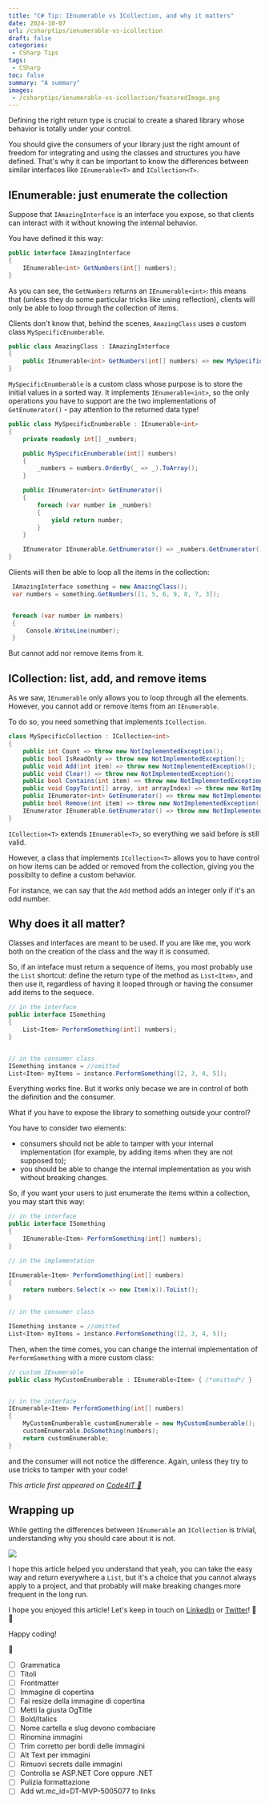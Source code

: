 ```yaml
---
title: "C# Tip: IEnumerable vs ICollection, and why it matters"
date: 2024-10-07
url: /csharptips/ienumerable-vs-icollection
draft: false
categories:
 - CSharp Tips
tags: 
 - CSharp
toc: false
summary: "A summary"
images:
 - /csharptips/ienumerable-vs-icollection/featuredImage.png
---
```


Defining the right return type is crucial to create a shared library whose behavior is totally under your control.

You should give the consumers of your library just the right amount of freedom for integrating and using the classes and structures you have defined. That's why it can be important to know the differences between similar interfaces like `IEnumerable<T>` and `ICollection<T>`.

## IEnumerable: just enumerate the collection

Suppose that `IAmazingInterface` is an interface you expose, so that clients can interact with it without knowing the internal behavior.

You have defined it this way:


```cs
public interface IAmazingInterface
{
    IEnumerable<int> GetNumbers(int[] numbers);
}
```

As you can see, the `GetNumbers` returns an `IEnumerable<int>`: this means that (unless they do some particular tricks like using reflection), clients will only be able to loop through the collection of items.

Clients don't know that, behind the scenes, `AmazingClass` uses a custom class `MySpecificEnumberable`.


```cs
public class AmazingClass : IAmazingInterface
{
    public IEnumerable<int> GetNumbers(int[] numbers) => new MySpecificEnumberable(numbers);
}
```

`MySpecificEnumberable` is a custom class whose purpose is to store the initial values in a sorted way. It implements `IEnumerable<int>`, so the only operations you have to support are the two implementations of `GetEnumerator()` - pay attention to the returned data type!

```cs
public class MySpecificEnumberable : IEnumerable<int>
{
    private readonly int[] _numbers;

    public MySpecificEnumberable(int[] numbers)
    {
        _numbers = numbers.OrderBy(_ => _).ToArray();
    }

    public IEnumerator<int> GetEnumerator()
    {
        foreach (var number in _numbers)
        {
            yield return number;
        }
    }

    IEnumerator IEnumerable.GetEnumerator() => _numbers.GetEnumerator();
}
```

Clients will then be able to loop all the items in the collection:


```cs
 IAmazingInterface something = new AmazingClass();
 var numbers = something.GetNumbers([1, 5, 6, 9, 8, 7, 3]);


 foreach (var number in numbers)
 {
     Console.WriteLine(number);
 }
```

But cannot add nor remove items from it.

## ICollection: list, add, and remove items

As we saw, `IEnumerable` only allows you to loop through all the elements. However, you cannot add or remove items from an `IEnumerable`. 

To do so, you need something that implements `ICollection`.


```cs
class MySpecificCollection : ICollection<int>
{
    public int Count => throw new NotImplementedException();
    public bool IsReadOnly => throw new NotImplementedException();
    public void Add(int item) => throw new NotImplementedException();
    public void Clear() => throw new NotImplementedException();
    public bool Contains(int item) => throw new NotImplementedException();
    public void CopyTo(int[] array, int arrayIndex) => throw new NotImplementedException();
    public IEnumerator<int> GetEnumerator() => throw new NotImplementedException();
    public bool Remove(int item) => throw new NotImplementedException();
    IEnumerator IEnumerable.GetEnumerator() => throw new NotImplementedException();
}
```

`ICollection<T>` extends `IEnumerable<T>`, so everything we said before is still valid. 

However, a class that implements `ICollection<T>` allows you to have control on how items can be added or removed from the collection, giving you the possibilty to define a custom behavior.

For instance, we can say that the `Add` method adds an integer only if it's an odd number.

## Why does it all matter?

Classes and interfaces are meant to be used. If you are like me, you work both on the creation of the class and the way it is consumed.

So, if an inteface must return a sequence of items, you most probably use the `List` shortcut: define the return type of the method as `List<Item>`, and then use it, regardless of having it looped through or having the consumer add items to the sequece.

```cs
// in the interface
public interface ISomething
{
    List<Item> PerformSomething(int[] numbers);
}


// in the consumer class
ISomething instance = //omitted
List<Item> myItems = instance.PerformSomething([2, 3, 4, 5]);
```

Everything works fine. But it works only becase we are in control of both the definition and the consumer.

What if you have to expose the library to something outside your control?

You have to consider two elements:

- consumers should not be able to tamper with your internal implementation (for example, by adding items when they are not supposed to);
- you should be able to change the internal implementation as you wish without breaking changes.


So, if you want your users to just enumerate the items within a collection, you may start this way:

```cs
// in the interface
public interface ISomething
{
    IEnumerable<Item> PerformSomething(int[] numbers);
}

// in the implementation

IEnumerable<Item> PerformSomething(int[] numbers)
{
    return numbers.Select(x => new Item(x)).ToList();
}

// in the consumer class

ISomething instance = //omitted
List<Item> myItems = instance.PerformSomething([2, 3, 4, 5]);
```

Then, when the time comes, you can change the internal implementation of `PerformSomething` with a more custom class:

```cs
// custom IEnumerable
public class MyCustomEnumberable : IEnumerable<Item> { /*omitted*/ }


// in the interface
IEnumerable<Item> PerformSomething(int[] numbers)
{
    MyCustomEnumberable customEnumerable = new MyCustomEnumberable();
    customEnumerable.DoSomething(numbers);
    return customEnumerable;
}
```

and the consumer will not notice the difference. Again, unless they try to use tricks to tamper with your code!


_This article first appeared on [Code4IT 🐧](https://www.code4it.dev/)_

## Wrapping up

While getting the differences between `IEnumerable` an `ICollection` is trivial, understanding why you should care about it is not.

![](./recap-diagram.png)

I hope this article helped you understand that yeah, you can take the easy way and return everywhere a `List`, but it's a choice that you cannot always apply to a project, and that probably will make breaking changes more frequent in the long run.

I hope you enjoyed this article! Let's keep in touch on [LinkedIn](https://www.linkedin.com/in/BelloneDavide/) or [Twitter](https://twitter.com/BelloneDavide)! 🤜🤛

Happy coding!

🐧



- [ ] Grammatica
- [ ] Titoli
- [ ] Frontmatter
- [ ] Immagine di copertina
- [ ] Fai resize della immagine di copertina
- [ ] Metti la giusta OgTitle
- [ ] Bold/Italics
- [ ] Nome cartella e slug devono combaciare
- [ ] Rinomina immagini
- [ ] Trim corretto per bordi delle immagini
- [ ] Alt Text per immagini
- [ ] Rimuovi secrets dalle immagini
- [ ] Controlla se ASP.NET Core oppure .NET
- [ ] Pulizia formattazione
- [ ] Add wt.mc_id=DT-MVP-5005077 to links